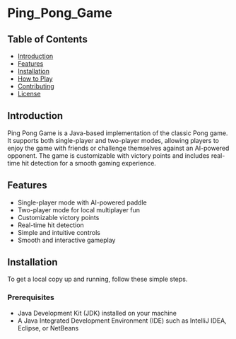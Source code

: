 # Ping_Pong_Game

## Table of Contents
- [Introduction](#introduction)
- [Features](#features)
- [Installation](#installation)
- [How to Play](#how-to-play)
- [Contributing](#contributing)
- [License](#license)

## Introduction
Ping Pong Game is a Java-based implementation of the classic Pong game. It supports both single-player and two-player modes, allowing players to enjoy the game with friends or challenge themselves against an AI-powered opponent. The game is customizable with victory points and includes real-time hit detection for a smooth gaming experience.

## Features
- Single-player mode with AI-powered paddle
- Two-player mode for local multiplayer fun
- Customizable victory points
- Real-time hit detection
- Simple and intuitive controls
- Smooth and interactive gameplay

## Installation
To get a local copy up and running, follow these simple steps.

### Prerequisites
- Java Development Kit (JDK) installed on your machine
- A Java Integrated Development Environment (IDE) such as IntelliJ IDEA, Eclipse, or NetBeans

